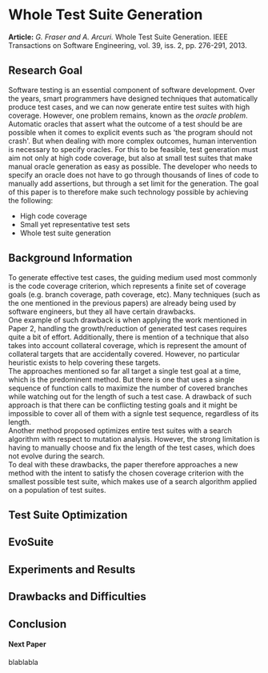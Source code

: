 # Whole Test Suite Generation
**Article:** *G. Fraser and A. Arcuri.* Whole Test Suite Generation. IEEE Transactions on Software Engineering, vol. 39, iss. 2, pp. 276-291, 2013.

## Research Goal
Software testing is an essential component of software development. 
Over the years, smart programmers have designed techniques that automatically produce test cases, and we can now generate entire test suites with high coverage. 
However, one problem remains, known as the *oracle problem*. 
Automatic oracles that assert what the outcome of a test should be are possible when it comes to explicit events such as 'the program should not crash'. 
But when dealing with more complex outcomes, human intervention is necessary to specify oracles.
For this to be feasible, test generation must aim not only at high code coverage, but also at small test suites that make manual oracle generation as easy as possible. 
The developer who needs to specify an oracle does not have to go through thousands of lines of code to manually add assertions, but through a set limit for the generation. 
The goal of this paper is to therefore make such technology possible by achieving the following:
- High code coverage
- Small yet representative test sets
- Whole test suite generation

## Background Information
To generate effective test cases, the guiding medium used most commonly is the code coverage criterion, which represents a finite set of coverage goals (e.g. branch coverage, path coverage, etc). 
Many techniques (such as the one mentioned in the previous papers) are already being used by software engineers, but they all have certain drawbacks.  
One example of such drawback is when applying the work mentioned in Paper 2, handling the growth/reduction of generated test cases requires quite a bit of effort. 
Additionally, there is mention of a technique that also takes into account collateral coverage, which is represent the amount of collateral targets that are accidentally covered. 
However, no particular heuristic exists to help covering these targets.  
The approaches mentioned so far all target a single test goal at a time, which is the predominent method. 
But there is one that uses a single sequence of function calls to maximize the number of covered branches while watching out for the length of such a test case. 
A drawback of such approach is that there can be conflicting testing goals and it might be impossible to cover all of them with a signle test sequence, regardless of its length.  
Another method proposed optimizes entire test suites with a search algorithm with respect to mutation analysis. 
However, the strong limitation is having to manually choose and fix the length of the test cases, which does not evolve during the search.  
To deal with these drawbacks, the paper therefore approaches a new method with the intent to satisfy the chosen coverage criterion with the smallest possible test suite, which makes use of a search algorithm applied on a population of test suites. 
## Test Suite Optimization
## EvoSuite
## Experiments and Results
## Drawbacks and Difficulties
## Conclusion

#### Next Paper
blablabla